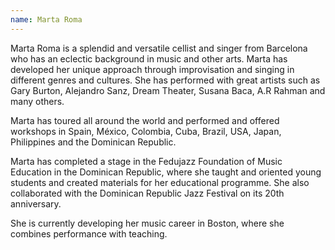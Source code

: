 ```yaml
---
name: Marta Roma
---
```


Marta Roma is a splendid and versatile cellist and singer from Barcelona who has an eclectic background in music and other arts. Marta has developed her unique approach through improvisation and singing in different genres and cultures. She has performed with great artists such as Gary Burton, Alejandro Sanz, Dream Theater, Susana Baca, A.R Rahman and many others.

Marta has toured all around the world and performed and offered workshops in Spain, México, Colombia, Cuba, Brazil, USA, Japan, Philippines and the Dominican Republic.

Marta has completed a stage in the Fedujazz Foundation of Music Education in the Dominican Republic, where she taught and oriented young students and created materials for her educational programme. She also collaborated with the Dominican Republic Jazz Festival on its 20th anniversary.

She is currently developing her music career in Boston, where she combines performance with teaching.
